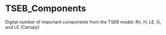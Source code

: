 # TSEB_Components
Digital number of important components from the TSEB model: Rn, H, LE, G, and LE (Canopy)

